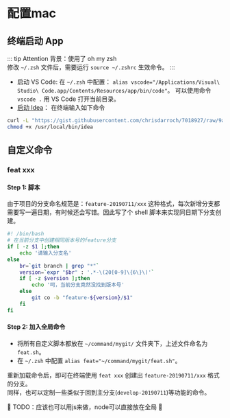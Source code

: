 # 配置mac

## 终端启动 App

::: tip Attention
背景：使用了 oh my zsh<br/>
修改 `~/.zsh` 文件后，需要运行 `source ~/.zshrc` 生效命令。
:::

- 启动 VS Code: 在 `~/.zsh` 中配置： `alias vscode="/Applications/Visual\ Studio\ Code.app/Contents/Resources/app/bin/code"`。 可以使用命令 `vscode .` 用 VS Code 打开当前目录。
- [启动 Idea](https://gist.github.com/chrisdarroch/7018927)： 在终端输入如下命令
``` bash
curl -L "https://gist.githubusercontent.com/chrisdarroch/7018927/raw/9a6d663fd7a52aa76a943fe8a9bc6091ad06b18d/idea" -o /usr/local/bin/idea
chmod +x /usr/local/bin/idea
```

## 自定义命令

### feat xxx
#### Step 1: 脚本
由于项目的分支命名规范是：`feature-20190711/xxx` 这种格式，每次新增分支都需要写一遍日期，有时候还会写错。因此写了个 shell 脚本来实现同日期下分支创建。

``` bash
#! /bin/bash
# 在当前分支中创建相同版本号的feature分支
if [ -z $1 ];then
    echo '请输入分支名'
else
    br=`git branch | grep "*"`
    version=`expr "$br" : '.*-\(20[0-9]\{6\}\)'`
    if [ -z $version ];then
        echo '呵，当前分支竟然没找到版本号'
    else
        git co -b "feature-${version}/$1"
    fi
fi
```
#### Step 2: 加入全局命令

- 将所有自定义脚本都放在 `~/command/mygit/` 文件夹下，上述文件命名为  `feat.sh`。
- 在 `~/.zsh` 中配置 `alias feat="~/command/mygit/feat.sh"`。

重新加载命令后，即可在终端使用 `feat xxx` 创建出 `feature-20190711/xxx` 格式的分支。<br />同样，也可以定制一些类似于回到主分支(`develop-20190711`)等功能的命令。

:eyes: TODO：应该也可以用js来做，node可以直接放在全局 :eyes: